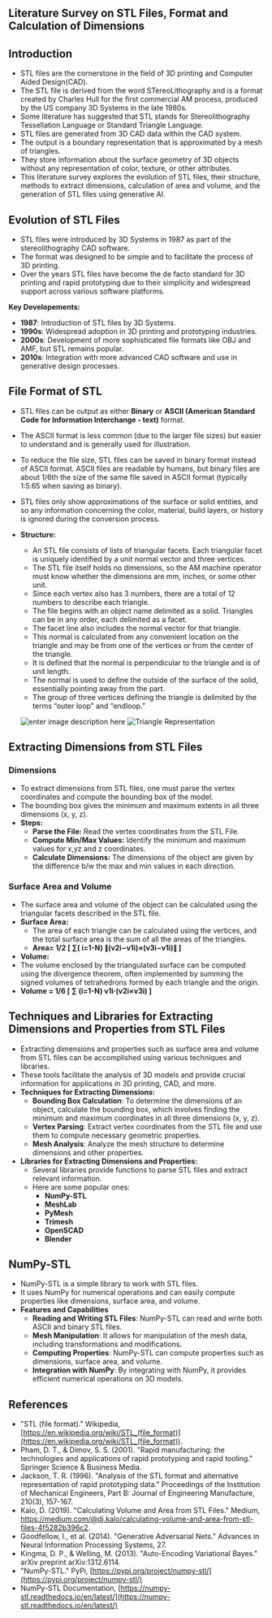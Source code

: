 ﻿## Literature Survey on STL Files, Format and Calculation of Dimensions

## Introduction

 - STL files are the cornerstone in the field of 3D printing and Computer Aided Design(CAD).
 - The STL file is derived from the word STereoLithography and is a format created by Charles Hull for the first commercial AM process, produced by the US company 3D Systems in the late 1980s. 
 -  Some literature has suggested that STL stands for Stereolithography Tessellation Language or Standard Triangle Language. 
 - STL files are generated from 3D CAD data within the CAD system. 
 - The output is a boundary representation that is approximated by a mesh of triangles.
 - They store information about the surface geometry of 3D objects without any representation of color, texture, or other attributes. 
 - This literature survey explores the evolution of STL files, their structure, methods to extract dimensions, calculation of area and volume, and the generation of STL files using generative AI.
 

## Evolution of STL Files

 - STL files were introduced by 3D Systems in 1987 as part of the
   stereolithography CAD software.  
 - The format was designed to be simple and to facilitate the process of 3D printing. 
  - Over the years STL files have become the de facto standard for 3D printing and rapid
   prototyping due to their simplicity and widespread support across
   various software platforms.

**Key Developements:**

 -  **1987**: Introduction of STL files by 3D Systems.
-   **1990s**: Widespread adoption in 3D printing and prototyping industries.
-   **2000s**: Development of more sophisticated file formats like OBJ and AMF, but STL remains popular.
-   **2010s**: Integration with more advanced CAD software and use in generative design processes.

## File Format of STL

 - STL files can be output as either **Binary** or **ASCII (American Standard Code for Information Interchange - text)** format. 
 - The ASCII format is less common (due to the larger file sizes) but easier to understand and is generally used for illustration.
 - To reduce the file size, STL files can be saved in binary format instead of ASCII format. ASCII files are readable by humans, but binary files are about 1/6th the size of the same file saved in ASCII format (typically 1:5.65 when saving as binary).
 - STL files only show approximations of the surface or solid entities, and so any information concerning the color, material, build layers, or history is ignored during the conversion process. 
 
 - **Structure:**
   - An STL file consists of lists of triangular facets. Each triangular facet is uniquely identified by a unit normal vector and three vertices. 
   - The STL file itself holds no dimensions, so the AM machine operator must know whether the dimensions are mm, inches, or some other unit. 
   - Since each vertex also has 3 numbers, there are a total of 12 numbers to describe each triangle.
   - The file begins with an object name delimited as a solid. Triangles can be in any order, each delimited as a facet.
   - The facet line also includes the normal vector for that triangle. 
   - This normal is calculated from any convenient location on the triangle and may be from one of the vertices or from the center of the triangle.
   - It is defined that the normal is perpendicular to the triangle and is of unit length. 
   - The normal is used to define the outside of the surface of the solid, essentially pointing away from the part.
   - The group of three vertices defining the triangle is delimited by the terms “outer loop” and “endloop.”
   
   ![enter image description here](https://www.fabbers.com/_file/_/~fabbers/image/FabData/StL-ASCII.gif)
   ![Triangle Representation](https://web-objects.markforged.com/craft/common/_small/STL-triangle.png)
	 

## Extracting Dimensions from STL Files

### Dimensions

 - To extract dimensions from STL files, one must parse the vertex coordinates and compute the bounding box of the model. 
 - The bounding box gives the minimum and maximum extents in all three dimensions (x, y, z).
 - **Steps:**
   -  **Parse the File:** Read the vertex coordinates from the STL File.
   - **Compute Min/Max Values:** Identify the minimum  and maximum values for x,yz and z coordinates.
   - **Calculate Dimensions:** The dimensions of the object are given by the difference b/w the max and min values in each direction.

### Surface Area and Volume

 - The surface area and volume of the object can be calculated using the triangular facets described in the STL file.
 - **Surface Area:**
   - The area of each triangle can be calculated using the vertices, and the total surface area is the sum of all the areas of the triangles.
   - **Area= 1/2 [​ ∑(  i=1-N) ​∥(v2i​−v1i​)×(v3i​−v1i​)∥ ]**
  - **Volume:** 
  - The volume enclosed by the triangulated surface can be computed using the divergence theorem, often implemented by summing the signed volumes of tetrahedrons formed by each triangle and the origin.
  - **Volume = 1/6 [ ∑ (i=1-N​) v1i​⋅(v2i​×v3i​) ]**


## Techniques and Libraries for Extracting Dimensions and Properties from STL Files

- Extracting dimensions and properties such as surface area and volume from STL files can be accomplished using various techniques and libraries. 
- These tools facilitate the analysis of 3D models and provide crucial information for applications in 3D printing, CAD, and more.
- **Techniques for Extracting Dimensions:**
  -   **Bounding Box Calculation**: To determine the dimensions of an object, calculate the bounding box, which involves finding the minimum and maximum coordinates in all three dimensions (x, y, z).
  -   **Vertex Parsing**: Extract vertex coordinates from the STL file and use them to compute necessary geometric properties.
  -   **Mesh Analysis**: Analyze the mesh structure to determine dimensions and other properties.
 - **Libraries for Extracting Dimensions and Properties:**
   -  Several libraries provide functions to parse STL files and extract relevant information. 
   - Here are some popular ones:
     -   **NumPy-STL**
     -   **MeshLab**
     -   **PyMesh**
     -   **Trimesh**
     -   **OpenSCAD**
     -   **Blender**

## NumPy-STL
  - NumPy-STL is a simple library to work with STL files. 
  - It uses NumPy for numerical operations and can easily compute properties like dimensions, surface area, and volume.
  - **Features and Capabilities**
    -   **Reading and Writing STL Files**: NumPy-STL can read and write both ASCII and binary STL files.
    -   **Mesh Manipulation**: It allows for manipulation of the mesh data, including transformations and modifications.
    -   **Computing Properties**: NumPy-STL can compute properties such as dimensions, surface area, and volume.
    -   **Integration with NumPy**: By integrating with NumPy, it provides efficient numerical operations on 3D models.
   

## References
-   "STL (file format)." Wikipedia, [https://en.wikipedia.org/wiki/STL_(file_format)](https://en.wikipedia.org/wiki/STL_(file_format)).
-   Pham, D. T., & Dimov, S. S. (2001). "Rapid manufacturing: the technologies and applications of rapid prototyping and rapid tooling." Springer Science & Business Media.
-   Jackson, T. R. (1996). "Analysis of the STL format and alternative representation of rapid prototyping data." Proceedings of the Institution of Mechanical Engineers, Part B: Journal of Engineering Manufacture, 210(3), 157-167.
-   Kalo, D. (2019). "Calculating Volume and Area from STL Files." Medium, https://medium.com/@dj.kalo/calculating-volume-and-area-from-stl-files-4f5282b396c2.
-   Goodfellow, I., et al. (2014). "Generative Adversarial Nets." Advances in Neural Information Processing Systems, 27.
-   Kingma, D. P., & Welling, M. (2013). "Auto-Encoding Variational Bayes." arXiv preprint arXiv:1312.6114.
- "NumPy-STL." PyPi, [https://pypi.org/project/numpy-stl/](https://pypi.org/project/numpy-stl/)
-   NumPy-STL Documentation, [https://numpy-stl.readthedocs.io/en/latest/](https://numpy-stl.readthedocs.io/en/latest/)

